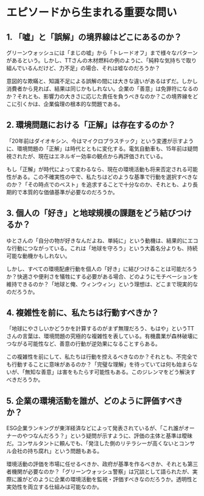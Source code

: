 # エピソードから生まれる重要な問い

## 1. 「嘘」と「誤解」の境界線はどこにあるのか？

グリーンウォッシュには「まじの嘘」から「トレードオフ」まで様々なパターンがあるという。しかし、TTさんの木材燃料の例のように、「純粋な気持ちで取り組んでいるんだけど、力不足」の場合、それは嘘なのだろうか？

意図的な欺瞞と、知識不足による誤解の間には大きな違いがあるはずだ。しかし消費者から見れば、結果は同じかもしれない。企業の「善意」は免罪符になるのか？それとも、影響力の大きさに応じた責任を負うべきなのか？この境界線をどこに引くかは、企業倫理の根本的な問題である。

## 2. 環境問題における「正解」は存在するのか？

「20年前はダイオキシン、今はマイクロプラスチック」という変遷が示すように、環境問題の「正解」は時代とともに変化する。電気自動車も、15年前は疑問視されたが、現在はエネルギー効率の観点から再評価されている。

もし「正解」が時代によって変わるなら、現在の環境活動も将来否定される可能性がある。この不確実性の中で、私たちはどのような基準で行動を選択すべきなのか？「その時点でのベスト」を追求することで十分なのか、それとも、より長期的で本質的な価値基準が必要なのだろうか。

## 3. 個人の「好き」と地球規模の課題をどう結びつけるか？

ゆとさんの「自分の物が好きなんだよね、単純に」という動機は、結果的にエコな行動につながっている。これは「地球を守ろう」という大義名分よりも、持続可能な動機かもしれない。

しかし、すべての環境配慮行動を個人の「好き」に結びつけることは可能だろうか？快適さや便利さを犠牲にする必要がある場合、どのようにモチベーションを維持できるのか？「地球と俺、ウィンウィン」という理想は、どこまで現実的なのだろうか。

## 4. 複雑性を前に、私たちは行動すべきか？

「地球にやさしいかどうかを計算するのがまず無理だろう、もはや」というTTさんの言葉は、環境問題の究極的な複雑性を表している。有機農業が森林破壊につながる可能性など、善意の行動が逆効果になることすらある。

この複雑性を前にして、私たちは行動を控えるべきなのか？それとも、不完全でも行動することに意味があるのか？「完璧な理解」を待っていては何も始まらないが、「無知な善意」は害をもたらす可能性もある。このジレンマをどう解決すべきだろうか。

## 5. 企業の環境活動を誰が、どのように評価すべきか？

ESG企業ランキングが東洋経済などによって発表されているが、「これ誰がオーナーのやつなんだろう？」という疑問が示すように、評価の主体と基準は曖昧だ。コンサルタントに頼んでも、「発注した側のリテラシーが高くないとコンサル会社の持ち腐れ」という問題もある。

環境活動の評価を市場に任せるべきか、政府が基準を作るべきか、それとも第三者機関が必要なのか？「グリーンウォッシュ警察」は冗談として語られたが、実際に誰がどのように企業の環境活動を監視・評価すべきなのだろうか。透明性と実効性を両立する仕組みは可能なのか。